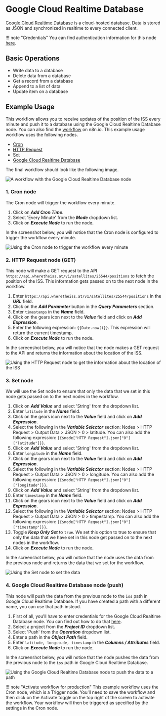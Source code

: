 # Google Cloud Realtime Database

[Google Cloud Realtime Database](https://firebase.google.com/docs/database/) is a cloud-hosted database. Data is stored as JSON and synchronized in realtime to every connected client.

!!! note "Credentials"
    You can find authentication information for this node [here](/integrations/builtin/credentials/google/).


## Basic Operations

* Write data to a database
* Delete data from a database
* Get a record from a database
* Append to a list of data
* Update item on a database

## Example Usage

This workflow allows you to receive updates of the position of the ISS every minute and push it to a database using the Google Cloud Realtime Database node. You can also find the [workflow](https://n8n.io/workflows/787) on n8n.io. This example usage workflow uses the following nodes.

- [Cron](/integrations/builtin/core-nodes/n8n-nodes-base.cron/)
- [HTTP Request](/integrations/builtin/core-nodes/n8n-nodes-base.httprequest/)
- [Set](/integrations/builtin/core-nodes/n8n-nodes-base.set/)
- [Google Cloud Realtime Database]()

The final workflow should look like the following image.

![A workflow with the Google Cloud Realtime Database node](/_images/integrations/builtin/app-nodes/googlecloudrealtimedatabase/workflow.png)

### 1. Cron node

The Cron node will trigger the workflow every minute.

1. Click on ***Add Cron Time***.
2. Select 'Every Minute' from the ***Mode*** dropdown list.
3. Click on ***Execute Node*** to run the node.

In the screenshot below, you will notice that the Cron node is configured to trigger the workflow every minute.

![Using the Cron node to trigger the workflow every minute](/_images/integrations/builtin/app-nodes/googlecloudrealtimedatabase/cron_node.png)

### 2. HTTP Request node (GET)

This node will make a GET request to the API `https://api.wheretheiss.at/v1/satellites/25544/positions` to fetch the position of the ISS. This information gets passed on to the next node in the workflow.

1. Enter `https://api.wheretheiss.at/v1/satellites/25544/positions` in the ***URL*** field.
2. Click on the ***Add Parameter*** button in the ***Query Parameters*** section.
3. Enter `timestamps` in the ***Name*** field.
4. Click on the gears icon next to the ***Value*** field and click on ***Add Expression***.
5. Enter the following expression: `{{Date.now()}}`. This expression will return the current timestamp.
6. Click on ***Execute Node*** to run the node.

In the screenshot below, you will notice that the node makes a GET request to the API and returns the information about the location of the ISS.

![Using the HTTP Request node to get the information about the location of the ISS](/_images/integrations/builtin/app-nodes/googlecloudrealtimedatabase/httprequest_node.png)

### 3. Set node

We will use the Set node to ensure that only the data that we set in this node gets passed on to the next nodes in the workflow.

1. Click on ***Add Value*** and select 'String' from the dropdown list.
2. Enter `latitude` in the ***Name*** field.
3. Click on the gears icon next to the ***Value*** field and click on ***Add Expression***.
4. Select the following in the ***Variable Selector*** section: Nodes > HTTP Request > Output Data > JSON > 0 > latitude. You can also add the following expression: `{{$node["HTTP Request"].json["0"]["latitude"]}}`.
5. Click on ***Add Value*** and select 'String' from the dropdown list.
6. Enter `longitude` in the ***Name*** field.
7. Click on the gears icon next to the ***Value*** field and click on ***Add Expression***.
8. Select the following in the ***Variable Selector*** section: Nodes > HTTP Request > Output Data > JSON > 0 > longitude. You can also add the following expression: `{{$node["HTTP Request"].json["0"]["longitude"]}}`.
9. Click on ***Add Value*** and select 'String' from the dropdown list.
10. Enter `timestamp` in the ***Name*** field.
11. Click on the gears icon next to the ***Value*** field and click on ***Add Expression***.
12. Select the following in the ***Variable Selector*** section: Nodes > HTTP Request > Output Data > JSON > 0 > timpestamp. You can also add the following expression: `{{$node["HTTP Request"].json["0"]["timestamp"]}}`.
13. Toggle ***Keep Only Set*** to `true`. We set this option to true to ensure that only the data that we have set in this node get passed on to the next nodes in the workflow.
14. Click on ***Execute Node*** to run the node.

In the screenshot below, you will notice that the node uses the data from the previous node and returns the data that we set for the workflow.

![Using the Set node to set the data](/_images/integrations/builtin/app-nodes/googlecloudrealtimedatabase/set_node.png)

### 4. Google Cloud Realtime Database node (push)

This node will push the data from the previous node to the `iss` path in Google Cloud Realtime Database. If you have created a path with a different name, you can use that path instead.

1. First of all, you'll have to enter credentials for the Google Cloud Realtime Database node. You can find out how to do that [here](/integrations/builtin/credentials/google/).
2. Select a project from the ***Project ID*** dropdown list.
3. Select 'Push' from the ***Operation*** dropdown list.
4. Enter a path in the ***Object Path*** field.
5. Enter `latitude, longitude, timestamp` in the ***Columns / Attributes*** field.
6. Click on ***Execute Node*** to run the node.

In the screenshot below, you will notice that the node pushes the data from the previous node to the `iss` path in Google Cloud Realtime Database.

![Using the Google Cloud Realtime Database node to push the data to a path](/_images/integrations/builtin/app-nodes/googlecloudrealtimedatabase/googlecloudrealtimedatabase_node.png)

!!! note "Activate workflow for production"
    This example workflow uses the Cron node, which is a Trigger node. You'll need to save the workflow and then click on the Activate toggle on the top right of the screen to activate the workflow. Your workflow will then be triggered as specified by the settings in the Cron node.


